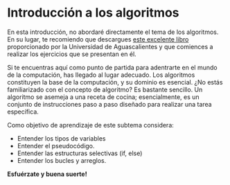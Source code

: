 # Introducción a los algoritmos
En esta introducción, no abordaré directamente el tema de los algoritmos. En su lugar, te recomiendo que descargues [este excelente libro](https://tecnologosmic.files.wordpress.com/2016/01/algoritmos-y-pseudocc3b3digos.pdf) proporcionado por la Universidad de Aguascalientes y que comiences a realizar los ejercicios que se presentan en él.

Si te encuentras aquí como punto de partida para adentrarte en el mundo de la computación, has llegado al lugar adecuado. Los algoritmos constituyen la base de la computación, y su dominio es esencial. ¿No estás familiarizado con el concepto de algoritmo? Es bastante sencillo. Un algoritmo se asemeja a una receta de cocina; esencialmente, es un conjunto de instrucciones paso a paso diseñado para realizar una tarea específica.

Como objetivo de aprendizaje de este subtema considera:
* Entender los tipos de variables
* Entender el pseudocódigo. 
* Entender las estructuras selectivas (if, else)
* Entender los bucles y arreglos.

**Esfuérzate y buena suerte!**